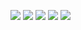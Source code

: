  ![](http://github-profile-summary-cards.vercel.app/api/cards/profile-details?username=shivanand-patil&theme=2077) 
 ![](http://github-profile-summary-cards.vercel.app/api/cards/repos-per-language?username=shivanand-patil&theme=2077)   ![](http://github-profile-summary-cards.vercel.app/api/cards/most-commit-language?username=shivanand-patil&theme=2077) 
 ![](http://github-profile-summary-cards.vercel.app/api/cards/stats?username=shivanand-patil&theme=2077)   ![](http://github-profile-summary-cards.vercel.app/api/cards/productive-time?username=shivanand-patil&theme=2077&utcOffset=8)  
